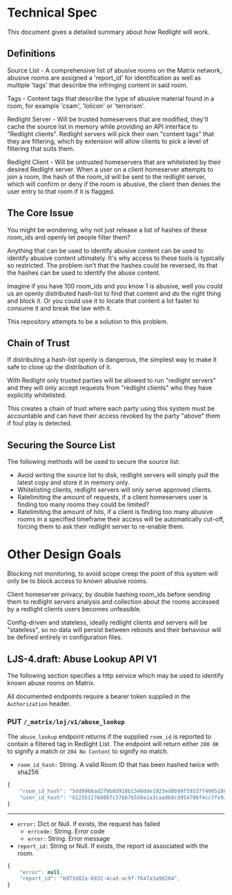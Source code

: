 
# Technical Spec

This document gives a detailed summary about how Redlight will work.


## Definitions

Source List - A comprehensive list of abusive rooms on the Matrix network, abusive rooms are assigned a 'report_id' for identification as well as multiple 'tags' that describe the infringing content in said room.

Tags - Content tags that describe the type of abusive material found in a room, for example 'csam', 'lolicon' or 'terrorism'.

Redlight Server - Will be trusted homeservers that are modified, they'll cache the source list in memory while providing an API interface to "Redlight clients". Redlight servers will pick their own "content tags" that they are filtering, which by extension will allow clients to pick a level of filtering that suits them.

Redlight Client - Will be untrusted homeservers that are whitelisted by their desired Redlight server. When a user on a client homeserver attempts to join a room, the hash of the room_id will be sent to the redlight server, which will confirm or deny if the room is abusive, the client then denies the user entry to that room if it is flagged.


## The Core Issue

You might be wondering, why not just release a list of hashes of these room_ids and openly let people filter them?

Anything that can be used to identify abusive content can be used to identify abusive content ultimately. It's why access to these tools is typically so restricted. The problem isn’t that the hashes could be reversed, its that the hashes can be used to identify the abuse content.

Imagine if you have 100 room_ids and you know 1 is abusive, well you could us an openly distributed hash-list to find that content and do the right thing and block it. Or you could use it to locate that content a lot faster to consume it and break the law with it.

This repository attempts to be a solution to this problem.


## Chain of Trust

If distributing a hash-list openly is dangerous, the simplest way to make it safe to close up the distribution of it.

With Redlight only trusted parties will be allowed to run "redlight servers" and they will only accept requests from "redlight clients" who they have explicitly whitelisted.

This creates a chain of trust where each party using this system must be accountable and can have their access revoked by the party "above" them if foul play is detected.


## Securing the Source List

The following methods will be used to secure the source list:

- Avoid writing the source list to disk, redlight servers will simply pull the latest copy and store it in memory only.
- Whitelisting clients, redlight servers will only serve approved clients.
- Ratelimiting the amount of requests, if a client homeservers user is finding too many rooms they could be limited?
- Ratelimiting the amount of hits, if a client is finding too many abusive rooms in a specified timeframe their access will be automatically cut-off, forcing them to ask their redlight server to re-enable them.


# Other Design Goals

Blocking not monitoring, to avoid scope creep the point of this system will only be to block access to known abusive rooms.

Client homeserver privacy, by double hashing room_ids before sending them to redlight servers analysis and collection about the rooms accessed by a redlight clients users becomes unfeasible.

Config-driven and stateless, ideally redlight clients and servers will be "stateless", so no data will persist between reboots and their behaviour will be defined entirely in configuration files.


## LJS-4.draft: Abuse Lookup API V1

The following section specifies a http service which may be used to identify known abuse rooms on Matrix.

All documented endpoints require a bearer token supplied in the `Authorization` header.

### **PUT** `/_matrix/loj/v1/abuse_lookup`

The `abuse_lookup` endpoint returns if the supplied `room_id` is reported to contain a filtered tag in Redlight List. The endpoint will
return either `200 OK` to signify a match or `204 No Content` to signify no match.

- `room_id_hash:` String. A valid Room ID that has been hashed twice with sha256

```js
{
    "room_id_hash": "5dd9968ad279b8d918b1340dde1923ed0b99f59337f4905188955bf0f1d51d9f",
    "user_id_hash": "6123512760887c37bb7b550a1a3caa8b8cd954706f4cc7fe934cb42611132627"
}
```

---

- `error:` Dict or Null. If exists, the request has failed
  - `errcode:` String. Error code
  - `error:` String. Error message
- `report_id:` String or Null. If exists, the report id associated with the room.

```js
{
    "error": null,
    "report_id": "b973d82a-6932-4cad-ac9f-f647a3a9d204",
}
```
